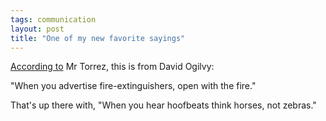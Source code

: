 ```yaml
---
tags: communication
layout: post
title: "One of my new favorite sayings"
---
```




<p><a href="http://notes.torrez.org/2005/07/fire.html">According to</a> Mr Torrez, this is from David Ogilvy:</p>

<p>"When you advertise fire-extinguishers, open with the fire."</p>

<p>That's up there with, "When you hear hoofbeats think horses, not zebras."</p>


